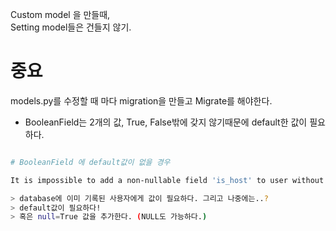 Custom model 을 만들때,  
Setting model들은 건들지 않기.


# 중요
models.py를 수정할 때 마다 migration을 만들고 Migrate를 해야한다.

* BooleanField는 2개의 값, True, False밖에 갖지 않기때문에
default한 값이 필요하다.

```bash

# BooleanField 에 default값이 없을 경우

It is impossible to add a non-nullable field 'is_host' to user without specifying a default. This is because the database needs something to populate existing rows.

> database에 이미 기록된 사용자에게 값이 필요하다. 그리고 나중에는..?
> default값이 필요하다!
> 혹은 null=True 값을 추가한다. (NULL도 가능하다.)
```